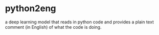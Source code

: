 # python2eng
a deep learning model that reads in python code and provides a plain text comment (in English) of what the code is doing. 
